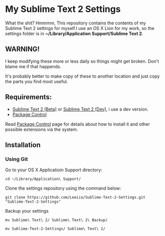 # My Sublime Text 2 Settings

What the shit? Hmmmm, This repository contains the contents of my Sublime Text 2 settings for myself.I use an OS X Lion for my work, so the settings folder is in **~/Library/Application Support/Sublime Text 2**.

## WARNING!

I keep modifying these more or less daily so things might get broken.
Don't blame me if that happends.

It's probably better to make copy of these to another location and just copy the parts you find most useful.

## Requirements:

- [Sublime Text 2 (Beta)](http://www.sublimetext.com/2/) or [Sublime Text 2 (Dev)](http://www.sublimetext.com/dev/), i use a dev version.
- [Package Control](http://wbond.net/sublime_packages/package_control "Extension management to ST2")

Read [Package Control][] page for details about how to install it and other possible extensions via the system.


## Installation

### Using Git

Go to your OS X Applicatioin Support directory:

    cd ~/Library/Application\ Support/

Clone the settings repository using the command below:

    git clone https://github.com/Leeiio/Sublime-Text-2-Settings.git "Sublime-Text-2-Settings"
    
Backup your settings
	
	mv Sublime\ Text\ 2/ Sublime\ Text\ 2\ Backup/

    mv Sublime-Text-2-Settings/ Sublime\ Text\ 2/


[Package Control]:  http://wbond.net/sublime_packages/package_control "Extension management to ST2"